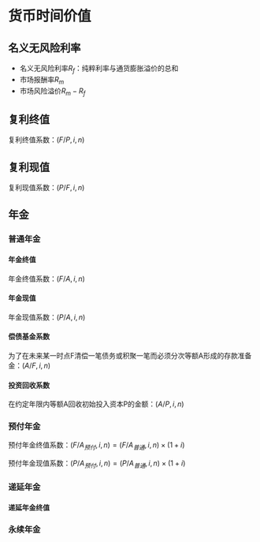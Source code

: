 # 货币时间价值

## 名义无风险利率

- 名义无风险利率$R_f$：纯粹利率与通货膨胀溢价的总和
- 市场报酬率$R_m$
- 市场风险溢价$R_m-R_f$

## 复利终值

复利终值系数：$(F/P, i, n)$

## 复利现值

复利现值系数：$(P/F, i, n)$

## 年金

### 普通年金

#### 年金终值

年金终值系数：$(F/A, i, n)$

#### 年金现值

年金现值系数：$(P/A, i, n)$

#### 偿债基金系数

为了在未来某一时点F清偿一笔债务或积聚一笔而必须分次等额A形成的存款准备金：$(A/F, i, n)$

#### 投资回收系数

在约定年限内等额A回收初始投入资本P的金额：$(A/P, i, n)$

### 预付年金

预付年金终值系数：$(F/A_{预付}, i, n) = (F/A_{普通}, i, n) \times (1 + i)$

预付年金现值系数：$(P/A_{预付}, i, n) = (P/A_{普通}, i, n) \times (1 + i)$

### 递延年金

#### 递延年金终值

### 永续年金